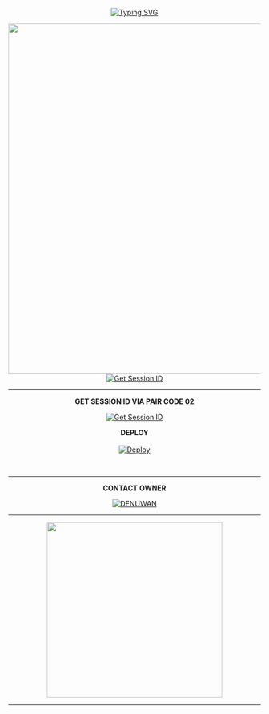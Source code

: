 <div align="center">

[![Typing SVG](https://readme-typing-svg.herokuapp.com?font=Rockstar-ExtraBold&color=F01&lines=DENUWAN+MD+WHATSAPP+BOT)](https://git.io/typing-svg)


<p align="center">
<a href="https://github.com/Denuwan-md/Denuwan-md">
    <img src=https://i.ibb.co/k1RH9bH/1086.jpg"  width="700px                     



































*`hi deploy new denuwan md whatsapp bot (bot owner is a Denuwan`*





<b>GET SESSION ID VIA PAIR CODE 01</b>

<a href='https://denuwan-md-new-303b58b8a1e6.herokuapp.com/' target="_blank"><img alt='Get Session ID' src='https://img.shields.io/badge/Click here to get your session id-blue?style=for-the-badge&logo=opencv&logoColor=white'/></a>
</br>

<hr>
<b>GET SESSION ID VIA PAIR CODE 02</b>

<a href='https://denuwan-md-new-303b58b8a1e6.herokuapp.com/' target="_blank"><img alt='Get Session ID' src='https://img.shields.io/badge/Click here to get your session id-blue?style=for-the-badge&logo=opencv&logoColor=white'/></a>








<b>DEPLOY</b>
</br>
</br>
 [![Deploy](https://www.herokucdn.com/deploy/button.svg)](https://heroku.com/deploy)

<br>
<hr>
<b>CONTACT OWNER</b>

[![DENUWAN](https://telegra.ph/file/99460844d012cad1b7ee4.jpg)](https://wa.me/94704463479)
<hr>

<a href="https://whatsapp.com/channel/0029Vb29qulFnSzB58Rjac00"><img src="https://img.shields.io/badge/Join%20Our%20WhatsApp%20Channel-green"  width="350"></a>

<hr>
